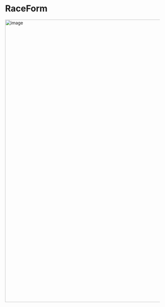 # RaceForm

<img width="919" alt="image" src="https://github.com/Vedanta8844/RaceForm/assets/139696187/ca66b1c2-6d32-4ce7-9c8b-a133c00a1e46">
